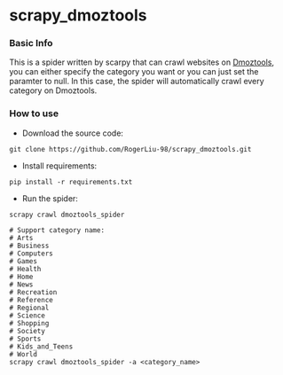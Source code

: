 # scrapy_dmoztools
### Basic Info
This is a spider written by scarpy that can crawl websites on [Dmoztools](http://dmoztools.net/), you can either specify the category you want or you can just set the paramter to null. In this case, the spider will automatically crawl every category on Dmoztools.
### How to use
* Download the source code:

`git clone https://github.com/RogerLiu-98/scrapy_dmoztools.git`

* Install requirements:

`pip install -r requirements.txt`

* Run the spider:

```
scrapy crawl dmoztools_spider

# Support category name:
# Arts
# Business
# Computers
# Games
# Health
# Home
# News
# Recreation
# Reference
# Regional
# Science
# Shopping
# Society
# Sports
# Kids_and_Teens
# World
scrapy crawl dmoztools_spider -a <category_name>
```
